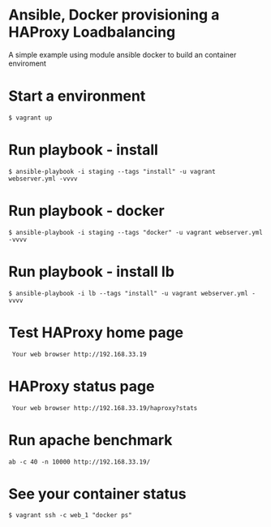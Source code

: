 # Ansible, Docker provisioning a HAProxy Loadbalancing

A simple example using module ansible docker to build an container enviroment

# Start a environment

``$ vagrant up``

# Run  playbook - install

``$ ansible-playbook -i staging --tags "install" -u vagrant webserver.yml -vvvv``

# Run  playbook -  docker

``$ ansible-playbook -i staging --tags "docker" -u vagrant webserver.yml -vvvv``

# Run  playbook - install lb

``$ ansible-playbook -i lb --tags "install" -u vagrant webserver.yml -vvvv``


# Test HAProxy home page

`` Your web browser http://192.168.33.19``

# HAProxy status page

`` Your web browser http://192.168.33.19/haproxy?stats``

# Run apache benchmark

`` ab -c 40 -n 10000 http://192.168.33.19/ ``


# See your container status

``$ vagrant ssh -c web_1 "docker ps"``


